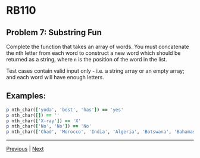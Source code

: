 # RB110
## Problem 7: Substring Fun

Complete the function that takes an array of words. You must concatenate the nth letter from each word to construct a new word which should be returned as a string, where `n` is the position of the word in the list.

Test cases contain valid input only - i.e. a string array or an empty array; and each word will have enough letters.

## Examples:

```ruby
p nth_char(['yoda', 'best', 'has']) == 'yes'
p nth_char([]) == ''
p nth_char(['X-ray']) == 'X'
p nth_char(['No', 'No']) == 'No'
p nth_char(['Chad', 'Morocco', 'India', 'Algeria', 'Botswana', 'Bahamas', 'Ecuador', 'Micronesia']) == 'Codewars'
```

---

[Previous](06.md) | [Next](08.md)
